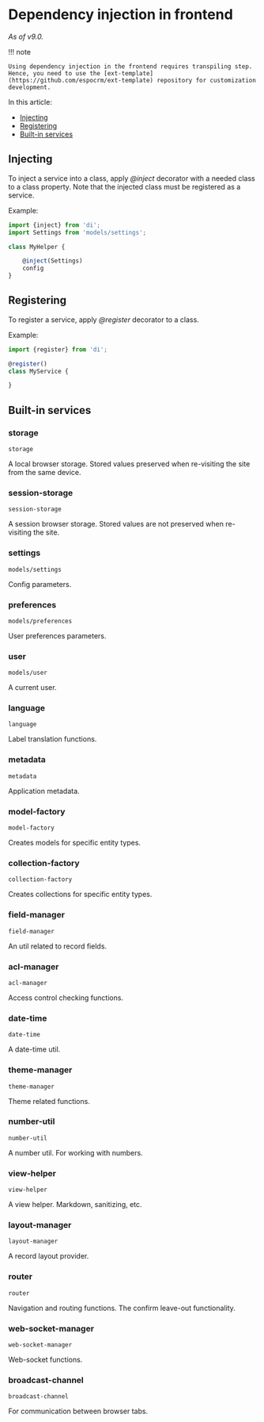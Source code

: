 # Dependency injection in frontend

*As of v9.0.*

!!! note

    Using dependency injection in the frontend requires transpiling step. Hence, you need to use the [ext-template](https://github.com/espocrm/ext-template) repository for customization development.

In this article:

* [Injecting](#injecting)
* [Registering](#registering)
* [Built-in services](#built-in-services)

## Injecting

To inject a service into a class, apply *@inject* decorator with a needed class to a class property. Note that the injected class must be registered as a service.

Example:

```js
import {inject} from 'di';
import Settings from 'models/settings';

class MyHelper {

    @inject(Settings)
    config
}
```

## Registering

To register a service, apply *@register* decorator to a class.

Example:

```js
import {register} from 'di';

@register()
class MyService {

}
```

## Built-in services

### storage

`storage`

A local browser storage. Stored values preserved when re-visiting the site from the same device.

### session-storage

`session-storage`

A session browser storage. Stored values are not preserved when re-visiting the site.

### settings

`models/settings`

Config parameters.

### preferences

`models/preferences`

User preferences parameters.

### user

`models/user`

A current user.

### language

`language`

Label translation functions.

### metadata

`metadata`

Application metadata.

### model-factory

`model-factory`

Creates models for specific entity types.

### collection-factory

`collection-factory`

Creates collections for specific entity types.

### field-manager

`field-manager`

An util related to record fields.

### acl-manager

`acl-manager`

Access control checking functions.

### date-time

`date-time`

A date-time util.

### theme-manager

`theme-manager`

Theme related functions.

### number-util

`number-util`

A number util. For working with numbers.

### view-helper

`view-helper`

A view helper. Markdown, sanitizing, etc.

### layout-manager

`layout-manager`

A record layout provider.

### router

`router`

Navigation and routing functions. The confirm leave-out functionality.

### web-socket-manager

`web-socket-manager`

Web-socket functions.

### broadcast-channel

`broadcast-channel`

For communication between browser tabs.



